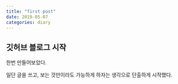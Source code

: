 ```yaml
---
title: "first post"
date: 2019-05-07
categories: diary
---
```


## 깃허브 블로그 시작

한번 만들어보았다.

일단 글을 쓰고, 보는 것만이라도 가능하게 하자는 생각으로 단출하게 시작했다.
